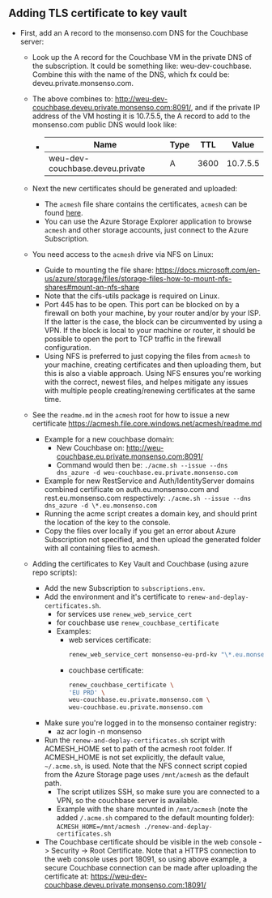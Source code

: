 ## Adding TLS certificate to key vault

- First, add an A record to the monsenso.com DNS for the Couchbase server:

  - Look up the A record for the Couchbase VM in the private DNS of the subscription.
    It could be something like: weu-dev-couchbase. Combine this with the name of the DNS, which
    fx could be: deveu.private.monsenso.com.
  - The above combines to: http://weu-dev-couchbase.deveu.private.monsenso.com:8091/, and if
    the private IP address of the VM hosting it is 10.7.5.5, the A record to add to the monsenso.com
    public DNS would look like:

    - | Name                            | Type | TTL  | Value    |
      | ------------------------------- | ---- | ---- | -------- |
      | weu-dev-couchbase.deveu.private | A    | 3600 | 10.7.5.5 |

  - Next the new certificates should be generated and uploaded:
    - The `acmesh` file share contains the certificates, `acmesh` can be found [here](https://portal.azure.com/#blade/Microsoft_Azure_FileStorage/FileShareMenuBlade/overview/storageAccountId/%2Fsubscriptions%2Fec51da25-eb08-4ef6-979c-450aa85fba8f%2Fresourcegroups%2FDevOps%2Fproviders%2FMicrosoft.Storage%2FstorageAccounts%2Facmesh/path/acmesh/protocol/SMB).
    - You can use the Azure Storage Explorer application to browse `acmesh` and other storage accounts,
      just connect to the Azure Subscription.
  - You need access to the `acmesh` drive via NFS on Linux:
    - Guide to mounting the file share:
      https://docs.microsoft.com/en-us/azure/storage/files/storage-files-how-to-mount-nfs-shares#mount-an-nfs-share
    - Note that the cifs-utils package is required on Linux.
    - Port 445 has to be open. This port can be blocked on by a firewall on both your machine, by your router and/or by your ISP. If the latter is the case, the block can be circumvented by using a VPN. If the block is local to your machine or router, it should be possible to open the port to TCP traffic in the firewall configuration.
    - Using NFS is preferred to just copying the files from `acmesh` to your machine, creating certificates and then uploading them, but this is also a viable approach. Using NFS ensures you're working with the correct, newest files, and helpes mitigate any issues with multiple people creating/renewing certificates at the same time.
  - See the `readme.md` in the `acmesh` root for how to issue a new certificate
    https://acmesh.file.core.windows.net/acmesh/readme.md
    - Example for a new couchbase domain:
      - New Couchbase on: http://weu-couchbase.eu.private.monsenso.com:8091/
      - Command would then be:
        `./acme.sh --issue --dns dns_azure -d weu-couchbase.eu.private.monsenso.com`
    - Example for new RestService and Auth/IdentityServer domains combined certificate on
      auth.eu.monsenso.com and rest.eu.monsenso.com respectively:
      `./acme.sh --issue --dns dns_azure -d \*.eu.monsenso.com`
    - Running the acme script creates a domain key, and should print the location of the
      key to the console.
    - Copy the files over locally if you get an error about Azure Subscription not specified,
      and then upload the generated folder with all containing files to acmesh.
  - Adding the certificates to Key Vault and Couchbase (using azure repo scripts):
    - Add the new Subscription to `subscriptions.env`.
    - Add the environment and it's certificate to `renew-and-deplay-certificates.sh`.
      - for services use `renew_web_service_cert`
      - for couchbase use `renew_couchbase_certificate`
      - Examples:
        - web services certificate:
          ```bash
          renew_web_service_cert monsenso-eu-prd-kv "\*.eu.monsenso.com" $SUB_PRD02
          ```
        - couchbase certificate:
          ```bash
          renew_couchbase_certificate \
          'EU PRD' \
          weu-couchbase.eu.private.monsenso.com \
          weu-couchbase.eu.private.monsenso.com
          ```
    - Make sure you're logged in to the monsenso container registry:
      - az acr login -n monsenso
    - Run the `renew-and-deplay-certificates.sh` script with ACMESH_HOME set to path of the
      acmesh root folder. If ACMESH_HOME is not set explicitly, the default value, `~/.acme.sh`,
      is used. Note that the NFS connect script copied from the Azure Storage page uses `/mnt/acmesh` as the default path.
      - The script utilizes SSH, so make sure you are connected to a VPN, so the couchbase server is available.
      - Example with the share mounted in `/mnt/acmesh`
        (note the added `/.acme.sh` compared to the default mounting folder):
        `ACMESH_HOME=/mnt/acmesh ./renew-and-deplay-certificates.sh`
    - The Couchbase certificate should be visible in the web console -> Security -> Root
      Certificate. Note that a HTTPS connection to the web console uses port 18091, so using above
      example, a secure Couchbase connection can be made after uploading the certificate at:
      https://weu-dev-couchbase.deveu.private.monsenso.com:18091/
